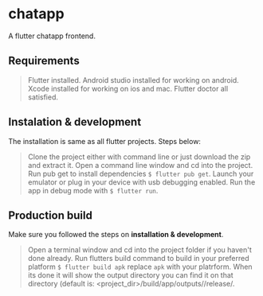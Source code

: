 # chatapp

A flutter chatapp frontend.

## Requirements
> Flutter installed.
> Android studio installed for working on android.
> Xcode installed for working on ios and mac.
> Flutter doctor all satisfied.

## Instalation & development
The installation is same as all flutter projects. Steps below:
> Clone the project either with command line or just download the zip and extract it.
> Open a command line window and cd into the project.
> Run pub get to install dependencies `$ flutter pub get`.
> Launch your emulator or plug in your device with usb debugging enabled.
> Run the app in debug mode with `$ flutter run`.

## Production build
Make sure you followed the steps on **installation & development**.
> Open a terminal window and cd into the project folder if you haven't done already.
> Run flutters build command to build in your preferred platform `$ flutter build apk` replace `apk` with your platrform.
> When its done it will show the output directory you can find it on that directory (default is: <project_dir>/build/app/outputs/<your platform>/release/.
